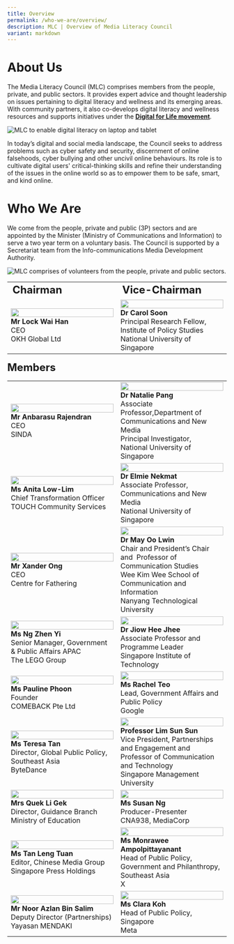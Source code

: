 ```yaml
---
title: Overview
permalink: /who-we-are/overview/
description: MLC | Overview of Media Literacy Council
variant: markdown
---
```

# About Us

The Media Literacy Council (MLC) comprises members from the people, private, and public sectors. It provides expert advice and thought leadership on issues pertaining to digital literacy and wellness and its emerging areas. With community partners, it also co-develops digital literacy and wellness resources and supports initiatives under the **[Digital for Life movement](https://www.digitalforlife.gov.sg/)**.   

![MLC to enable digital literacy on laptop and tablet](/images/mlc_about%20us_1.png)
  
In today’s digital and social media landscape, the Council seeks to address problems such as cyber safety and security, discernment of online falsehoods, cyber bullying and other uncivil online behaviours. Its role is to cultivate digital users' critical-thinking skills and refine their understanding of the issues in the online world so as to empower them to be safe, smart, and kind online.


# Who We Are

We come from the people, private and public (3P) sectors and are appointed by the Minister (Ministry of Communications and Information) to serve a two year term on a voluntary basis. The Council is supported by a Secretariat team from the Info-communications Media Development Authority.

![MLC comprises of volunteers from the people, private and public sectors.](/images/mlc_about%20us_2.png)

<table>
	<tbody><tr><td style="font-weight:bold; font-size:24px;">Chairman</td>
		<td style="font-weight:bold; font-size:24px;">Vice-Chairman</td>
	</tr>
	<tr><td width="50%"><img height="100%" width="100%" src="/images/MLC%20Member%20Photos/lock_wai_han_chairman_.jpg"><br>
		<span style="font-weight:bold;">Mr Lock Wai Han</span><br>
CEO   <br>
OKH Global Ltd</td>
		<td width="50%"><img height="100%" width="100%" src="/images/MLC%20Member%20Photos/carol_soon_vice-chairman_.jpg"><br>
			<span style="font-weight:bold;">Dr Carol Soon</span> <br> 
Principal Research Fellow, Institute of Policy Studies   <br>
National University of Singapore</td>
	</tr></tbody></table>
<span style="font-weight:bold; font-size:24px;">Members</span>
	<table>
	<tbody><tr><td width="50%"><img height="100%" width="100%" src="/images/MLC%20Member%20Photos/Anbu_SINDA.jpg"><br>
<span style="font-weight:bold;">Mr Anbarasu Rajendran</span><br>  
CEO  <br>
SINDA</td>
<td width="50%"><img height="100%" width="100%" src="/images/MLC%20Member%20Photos/Natalie_Pang.jpg"><br><span style="font-weight:bold;">Dr Natalie Pang</span><br>
Associate Professor,Department of Communications and New Media<br>
Principal Investigator,  <br>
National University of Singapore</td>
	</tr>
	<tr><td width="50%"><img height="100%" width="100%" src="/images/MLC%20Member%20Photos/Anita_Low_Lim.JPG"><br>
<span style="font-weight:bold;">Ms Anita Low-Lim</span><br>  
Chief Transformation Officer <br>
TOUCH Community Services</td>
<td width="50%"><img height="100%" width="100%" src="/images/MLC%20Member%20Photos/Elmie_Nekmat.jpg"><br><span style="font-weight:bold;">Dr Elmie Nekmat</span><br>
Associate Professor, <br>
Communications and New Media <br>
National University of Singapore</td>
	</tr>
	<tr><td width="50%"><img height="100%" width="100%" src="/images/MLC%20Member%20Photos/Xander_Ong.jpg"><br><span style="font-weight:bold;">Mr Xander Ong</span><br>  
CEO <br>
Centre for Fathering</td>
<td width="50%"><img height="100%" width="100%" src="/images/MLC%20Member%20Photos/May_Oo_Lwin.jpg"><br><span style="font-weight:bold;">Dr May Oo Lwin</span><br>
Chair and President’s Chair and&nbsp;&nbsp;Professor of Communication Studies&nbsp;<br>
Wee Kim Wee School of Communication and Information <br>
Nanyang Technological University</td>
	</tr>
	<tr><td width="50%"><img height="100%" width="100%" src="/images/MLC%20Member%20Photos/Zhen_Yi.jpg"><br><span style="font-weight:bold;">Ms Ng Zhen Yi</span><br>  
Senior Manager, Government &amp; Public Affairs APAC <br>
The LEGO Group</td>
<td width="50%"><img height="100%" width="100%" src="/images/MLC%20Member%20Photos/Jiow_Hee_Jhee__SIT_Corporate_Photo_.jpg"><br><span style="font-weight:bold;">Dr Jiow Hee Jhee</span><br>
Associate Professor and Programme Leader&nbsp;<br>
Singapore Institute of Technology</td>
	</tr>
	<tr><td width="50%"><img height="100%" width="100%" src="/images/MLC%20Member%20Photos/Pauline_Phoon.jpg"><br><span style="font-weight:bold;">Ms Pauline Phoon</span><br>  
Founder <br>
COMEBACK Pte Ltd</td>
<td width="50%"><img height="100%" width="100%" src="/images/MLC%20Member%20Photos/Profile_Rachel_Teo.jpg"><br><span style="font-weight:bold;">Ms Rachel Teo</span><br>
Lead, Government Affairs and Public Policy <br>
Google</td>
	</tr>
	<tr><td width="50%"><img height="100%" width="100%" src="/images/MLC%20Member%20Photos/Teresa_Tan.png"><br><span style="font-weight:bold;">Ms Teresa Tan</span><br>  
Director, Global Public Policy, <br>
Southeast Asia <br>
ByteDance</td>
<td width="50%"><img height="100%" width="100%" src="/images/MLC%20Member%20Photos/Lim_Sun_Sun.jpg"><br><span style="font-weight:bold;">Professor Lim Sun Sun</span><br>
Vice President, Partnerships and Engagement and Professor of Communication and Technology <br>
Singapore Management University</td>
	</tr>
	<tr><td width="50%"><img height="100%" width="100%" src="/images/MLC%20Member%20Photos/Li_Gek___Halfbody.jpg"><br><span style="font-weight:bold;">Mrs Quek Li Gek</span><br>  
Director, Guidance Branch <br>
Ministry of Education</td>
<td width="50%"><img height="100%" width="100%" src="/images/MLC%20Member%20Photos/Susan_Ng.jpg"><br><span style="font-weight:bold;">Ms Susan Ng</span><br>
Producer-Presenter <br> 
CNA938, MediaCorp</td>
	</tr>
	<tr><td width="50%"><img height="100%" width="100%" src="/images/MLC%20Member%20Photos/TAN_LENG_TUAN_108326__9_.jpg"><br><span style="font-weight:bold;">Ms Tan Leng Tuan</span><br>  
Editor, Chinese Media Group <br>
Singapore Press Holdings</td>
<td width="50%"><img height="100%" width="100%" src="/images/MLC%20Member%20Photos/Monrawee_Lynn.jpg"><br><span style="font-weight:bold;">Ms Monrawee Ampolpittayanant</span><br>
Head of Public Policy, Government and Philanthropy, Southeast Asia <br>
X</td>
	</tr>
	<tr><td width="50%"><img height="100%" width="100%" src="/images/MLC%20Member%20Photos/Azlan.png"><br><span style="font-weight:bold;">Mr Noor Azlan Bin Salim</span><br>  
Deputy Director&nbsp;(Partnerships) <br>
Yayasan MENDAKI</td>
<td width="50%"><img height="100%" width="100%" src="/images/MLC%20Member%20Photos/Clara_Koh.jpg"><br><span style="font-weight:bold;">Ms Clara Koh</span><br>
Head of Public Policy, Singapore<br>
Meta</td>
	</tr>
	</tbody></table>